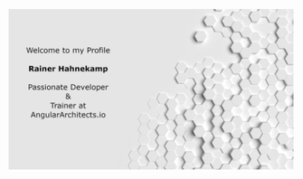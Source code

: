 ![Rainer Hahnekamp](https://github.com/rainerhahnekamp/rainerhahnekamp/blob/03a93195a26b00e1592834f90950960e575d9066/Github.jpg)

